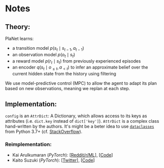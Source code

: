 # Notes

## Theory:

PlaNet learns:
* a transition model $`p\left( s_t \mid s_{t-1}, a_{t-1} \right)`$
* an observation model $`p\left( o_t \mid s_t \right)`$
* a reward model $`p\left( r_t \mid s_t \right)`$ from previously experienced episodes
* an encoder $`q\left( s_t \mid o_{\leq t}, a_{\lt t} \right)`$ to infer an approximate belief over the current hidden state from the history using filtering 

We use model-predictive control (MPC) to allow the agent to adapt its plan based on new observations, meaning we replan at each step.
## Implementation:

`config` is an `AttrDict`: A Dictionary, which allows access to its keys as attributes (i.e. `dict.key` instead of `dict['key']`). 
`AttrDict` is a complex class hand-written by the authors. It's might be a beter idea to use [`dataclasses`](https://docs.python.org/3.7/library/dataclasses.html) from Python 3.7+ (cf. [StackOverflow](https://stackoverflow.com/a/14620633)).

### Reimplementation:

* Kai Arulkumaran (_PyTorch_): 
[[Reddit/r/ML](https://www.reddit.com/r/MachineLearning/comments/bgoyym/p_pytorch_implementation_of_planet_a_deep/)], 
[[Code](https://github.com/Kaixhin/PlaNet)]
* Kaito Suzuki (_PyTorch_): 
[[Twitter](https://twitter.com/63556poiuytrewq/status/1264231488305819650)], 
[[Code](https://github.com/cross32768/PlaNet_PyTorch)]
